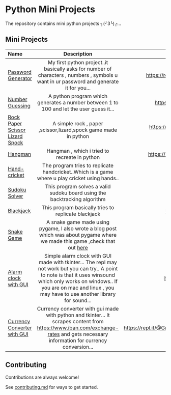 # Python Mini Projects

The repository contains mini python projects ╮(╯3╰)╭...

## Mini Projects

| Name  | Description  | Repl-Link |
| :------------ |:---------------:| -----:|
|[Password Generator](https://github.com/grapeJUICE1/python-mini-projects/blob/main/password-generator.py)     | My first python project..it basically asks for number of characters , numbers , symbols u want in ur password and generate it for you... | https://repl.it/@GrapeJUICE/Python-Password-Generator|
|[Number Guessing](https://github.com/grapeJUICE1/python-mini-projects/blob/main/NumberGuesser.py)      |  A python program which generates a number between 1 to 100 and let the user guess it...        |   https://repl.it/@GrapeJUICE/Number-Guessing-Game |
|[Rock Paper Scissor Lizard Spock](https://github.com/grapeJUICE1/python-mini-projects/blob/main/rockPaperScissorsLizardSpock.py) | A simple rock , paper ,scissor,lizard,spock game made in python       |    https://repl.it/@GrapeJUICE/rock-paper-scissor-lizard-spock#main.py |
|[Hangman](https://github.com/grapeJUICE1/python-mini-projects/blob/main/hangman.py) | Hangman , which i tried to recreate in python | https://repl.it/@GrapeJUICE/HANGMAN-Python#main.py |
|[Hand-cricket](https://github.com/grapeJUICE1/python-mini-projects/blob/main/hand-cricket.py) | The program tries to replicate handcricket..Which is a game where u play cricket using hands.. |    https://repl.it/@GrapeJUICE/Handcricket-Python |
|[Sudoku Solver](https://github.com/grapeJUICE1/python-mini-projects/blob/main/sudoku-solver.py) | This program solves a valid sudoku board using the backtracking algorithm|    https://repl.it/@GrapeJUICE/Sudoku-Solver |
|[Blackjack](https://github.com/grapeJUICE1/python-mini-projects/blob/main/blackjack.py)| This program basically tries to replicate blackjack|  https://repl.it/@GrapeJUICE/BLACKJACK#main.py |
|[Snake Game](https://github.com/grapeJUICE1/python-mini-projects/blob/main/snake.py)|  A snake game made using pygame, I also wrote a blog post which was about pygame where we made this game ,check that out [here](https://dev.to/grapejuice/getting-started-with-pygame-making-a-snake-game-2i1g)| https://repl.it/@GrapeJUICE/Sudoku-Solver |
|[Alarm clock with GUI](https://github.com/grapeJUICE1/python-mini-projects/blob/main/alarm.py) | Simple alarm clock with GUI made with tkinter... The repl may not work but you can try.. A point to note is that it uses winsound which only works on windows.. If you are on mac and linux , you may have to use another library for sound...| https://repl.it/@GrapeJUICE/Alarm-Clock#main.py |
|[Currency Converter with GUI](https://github.com/grapeJUICE1/python-mini-projects/blob/main/currency_converter.py)| Currency converter with gui made with python and tkinter... It scrapes content from https://www.iban.com/exchange-rates and gets necessary information for currency conversion...|https://repl.it/@GrapeJUICE/SlategraySaneGraphicslibrary#main.py |


## Contributing

Contributions are always welcome!

See [contributing.md](https://github.com/grapeJUICE1/python-mini-projects/blob/main/contributing.md) for ways to get started.













